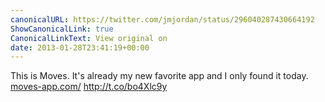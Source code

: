```yaml
---
canonicalURL: https://twitter.com/jmjordan/status/296040287430664192
ShowCanonicalLink: true
CanonicalLinkText: View original on
date: 2013-01-28T23:41:19+00:00
---
```

This is Moves. It's already my new favorite app and I only found it today.  [moves-app.com/](https://moves-app.com/) http://t.co/bo4Xlc9y